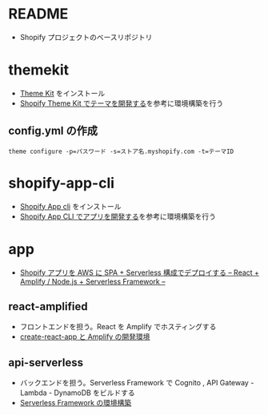 # README
- Shopify プロジェクトのベースリポジトリ

# themekit
- [Theme Kit](https://shopify.github.io/themekit/#manual-installation) をインストール
- [Shopify Theme Kit でテーマを開発する](https://qiita.com/t-kurasawa/items/21f887fea399c0d07529)を参考に環境構築を行う

## config.yml の作成
`theme configure -p=パスワード -s=ストア名.myshopify.com -t=テーマID`

# shopify-app-cli
- [Shopify App cli](https://github.com/Shopify/shopify-app-cli) をインストール
- [Shopify App CLI でアプリを開発する](https://qiita.com/t-kurasawa/items/1b18a7afd6fc854e70b7)を参考に環境構築を行う

# app
- [Shopify アプリを AWS に SPA + Serverless 構成でデプロイする – React + Amplify / Node.js + Serverless Framework –](https://qiita.com/t-kurasawa/items/e8c15e33ae9055146206)

## react-amplified
- フロントエンドを担う。React を Amplify でホスティングする
- [create-react-app と Amplify の開発環境](./app/react-amplified/README.md)

## api-serverless
- バックエンドを担う。Serverless Framework で Cognito , API Gateway - Lambda - DynamoDB をビルドする
- [Serverless Framework の環境構築](./app/api-serverless/README.md)
